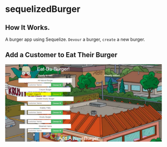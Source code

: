 # sequelizedBurger

## How It Works.
A burger app using Sequelize. `Devour` a burger, `create` a new burger. 

## Add a Customer to Eat Their Burger
![alt text](./public/assets/images/addCustomer.PNG "Add A User")
